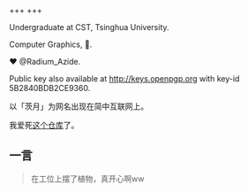 +++
+++

Undergraduate at CST, Tsinghua University.

Computer Graphics, 🦀.

❤️ @Radium_Azide.

Public key also available at http://keys.openpgp.org with key-id 5B2840BDB2CE9360.

以「茨月」为网名出现在简中互联网上。

我爱死[这个仓库](https://github.com/tangx/Stop-Ask-Questions-The-Stupid-Ways)了。

## 一言

> 在工位上摆了植物，真开心啊ww
